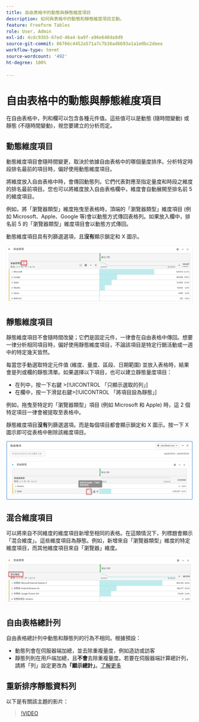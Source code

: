 ```yaml
---
title: 自由表格中的動態與靜態維度項目
description: 如何與表格中的動態和靜態維度項目互動。
feature: Freeform Tables
role: User, Admin
exl-id: 4cdc93b5-67ed-46a4-ba9f-a96e640da9d9
source-git-commit: 86766c4452a571a7c7b36ad6693a1a1e0bc2deea
workflow-type: tm+mt
source-wordcount: '492'
ht-degree: 100%

---
```


# 自由表格中的動態與靜態維度項目

在自由表格中，列和欄可以包含各種元件值。這些值可以是動態 (隨時間變動) 或靜態 (不隨時間變動)，視您要建立的分析而定。

## 動態維度項目

動態維度項目會隨時間變更，取決於依據自由表格中的哪個量度排序。分析特定時段排名最前的項目時，偏好使用動態維度項目。

將維度放入自由表格中時，會傳回動態列。它們代表對應至指定量度和時段之維度的排名最前項目。您也可以將維度放入自由表格欄中，維度會自動展開至排名前 5 的維度項目。

例如，將「瀏覽器類型」維度拖曳至表格時，頂端的「瀏覽器類型」維度項目 (例如 Microsoft、Apple、Google 等)會以動態方式傳回表格列。如果放入欄中，排名前 5 的「瀏覽器類型」維度項目會以動態方式傳回。

動態維度項目具有列篩選選項，且&#x200B;**沒有**&#x200B;顯示鎖定和 X 圖示。

![](assets/dynamic-items.png)

## 靜態維度項目

靜態維度項目不會隨時間改變；它們是固定元件，一律會在自由表格中傳回。想要一律分析相同項目時，偏好使用靜態維度項目，不論該項目是特定行銷活動或一週中的特定幾天皆然。

每當您手動選取特定元件值 (維度、量度、區段、日期範圍) 並放入表格時，結果會是列或欄的靜態清單。如果選擇以下項目，也可以建立靜態量度項目：

* 在列中，按一下右鍵 >[!UICONTROL 「只顯示選取的列」]
* 在欄中，按一下滑鼠右鍵>[!UICONTROL 「將項目設為靜態」]

例如，拖曳至特定的「瀏覽器類型」項目 (例如 Microsoft 和 Apple) 時，這 2 個特定項目一律會被提取至表格中。

靜態維度項目&#x200B;**沒有**&#x200B;列篩選選項。而是每個項目都會顯示鎖定和 X 圖示。按一下 X 圖示即可從表格中刪除該維度項目。

![](assets/static-items.png)

## 混合維度項目

可以將來自不同維度的維度項目新增至相同的表格。在這類情況下，列標題會顯示「混合維度」。這些維度項目為靜態。例如，新增來自「瀏覽器類型」維度的特定維度項目，而其他維度項目來自「瀏覽器」維度。

![](assets/mixed-dimensions.png)

## 自由表格總計列

自由表格總計列中動態和靜態列的行為不相同。根據預設：

* 動態列會在伺服器端加總，並去除重複量度，例如造訪或訪客
* 靜態列則在用戶端加總，且&#x200B;**不會**&#x200B;去除重複量度。若要在伺服器端計算總計列，請將「列」設定更改為&#x200B;**「顯示總計」**。[了解更多](https://experienceleague.adobe.com/docs/analytics/analyze/analysis-workspace/visualizations/freeform-table/workspace-totals.html?lang=zh-Hant)

## 重新排序靜態資料列

以下是有關該主題的影片：

>[!VIDEO](https://video.tv.adobe.com/v/31319/?quality=12)
